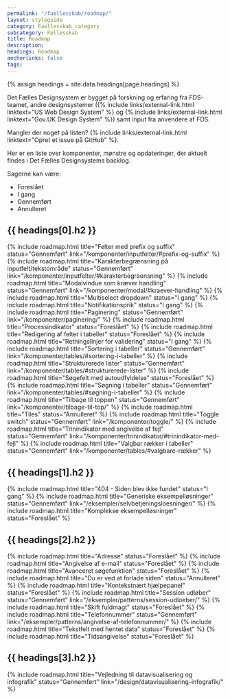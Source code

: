 ```yaml
---
permalink: "/faellesskab/roadmap/"
layout: styleguide
category: Faellesskab_category
subcategory: Fællesskab
title: Roadmap
description:
headings: Roadmap
anchorlinks: false
tags:
---
```


{% assign headings = site.data.headings[page.headings] %}

Det Fælles Designsystem er bygget på forskning og erfaring fra FDS-teamet, andre designsystemer ({% include links/external-link.html linktext="US Web Design System" %} og {% include links/external-link.html linktext="Gov.UK Design System" %}) samt input fra anvendere af FDS.

Mangler der noget på listen? {% include links/external-link.html linktext="Opret et issue på GitHub" %}.

Her er en liste over komponenter, mønstre og opdateringer, der aktuelt findes i Det Fælles Designsystems backlog.

Sagerne kan være:

- <span class="badge badge-small badge-info">Foreslået</span>
- <span class="badge badge-small badge-warning">I gang</span>
- <span class="badge badge-small badge-success">Gennemført</span>
- <span class="badge badge-small badge-error">Annulleret</span>

[---- Nye komponenter -------------------------------------]: # 
<h2 id="{{ headings[0].id }}">{{ headings[0].h2 }}</h2>

{% include roadmap.html title="Felter med prefix og suffix" status="Gennemført" link="/komponenter/inputfelter/#prefix-og-suffix" %}
{% include roadmap.html title="Karakterbegrænsning på inputfelt/tekstområde" status="Gennemført" link="/komponenter/inputfelter/#karakterbegraensning" %}
{% include roadmap.html title="Modalvindue som kræver handling" status="Gennemført" link="/komponenter/modal/#kraever-handling" %}
{% include roadmap.html title="Multiselect dropdown" status="I gang" %}
{% include roadmap.html title="Notifikationsprik" status="I gang" %}
{% include roadmap.html title="Paginering" status="Gennemført" link="/komponenter/paginering/" %}
{% include roadmap.html title="Processindikator" status="Foreslået" %}
{% include roadmap.html title="Redigering af felter i tabeller" status="Foreslået" %}
{% include roadmap.html title="Retningslinjer for validering" status="I gang" %}
{% include roadmap.html title="Sortering i tabeller" status="Gennemført" link="/komponenter/tables/#sortering-i-tabeller" %}
{% include roadmap.html title="Strukturerede lister" status="Gennemført" link="/komponenter/tables/#strukturerede-lister" %}
{% include roadmap.html title="Søgefelt med autoudfyldelse" status="Foreslået" %}
{% include roadmap.html title="Søgning i tabeller" status="Gennemført" link="/komponenter/tables/#søgning-i-tabeller" %}
{% include roadmap.html title="Tilbage til toppen" status="Gennemført" link="/komponenter/tilbage-til-top/" %}
{% include roadmap.html title="Tiles" status="Annulleret" %}
{% include roadmap.html title="Toggle switch" status="Gennemført" link="/komponenter/toggle/" %}
{% include roadmap.html title="Trinindikator med angivelse af fejl" status="Gennemført" link="/komponenter/trinindikator/#trinindikator-med-fejl" %}
{% include roadmap.html title="Valgbar rækker i tabeller" status="Gennemført" link="/komponenter/tables/#valgbare-rækker" %}

[---- Eksempelløsningerr -------------------------------------]: # 
<h2 id="{{ headings[1].id }}">{{ headings[1].h2 }}</h2>

{% include roadmap.html title="404 - Siden blev ikke fundet" status="I gang" %}
{% include roadmap.html title="Generiske eksempelløsninger" status="Gennemført" link="/eksempler/selvbetjeningsloesninger/" %}
{% include roadmap.html title="Komplekse eksempelløsninger" status="Foreslået" %}

[---- Patterns -------------------------------------]: # 
<h2 id="{{ headings[2].id }}">{{ headings[2].h2 }}</h2>

{% include roadmap.html title="Adresse" status="Foreslået" %}
{% include roadmap.html title="Angivelse af e-mail" status="Foreslået" %}
{% include roadmap.html title="Avanceret søgefunktion" status="Foreslået" %}
{% include roadmap.html title="Du er ved at forlade siden" status="Annulleret" %}
{% include roadmap.html title="Kontekstnært hjælpepanel" status="Foreslået" %}
{% include roadmap.html title="Session udløber" status="Gennemført" link="/eksempler/patterns/session-udloeber/" %}
{% include roadmap.html title="Skift fuldmagt" status="Foreslået" %}
{% include roadmap.html title="Telefonnummer" status="Gennemført" link="/eksempler/patterns/angivelse-af-telefonnummer/" %}
{% include roadmap.html title="Tekstfelt med hentet data" status="Foreslået" %}
{% include roadmap.html title="Tidsangivelse" status="Foreslået" %}

[---- Andet -------------------------------------]: # 
<h2 id="{{ headings[3].id }}">{{ headings[3].h2 }}</h2>

{% include roadmap.html title="Vejledning til datavisualisering og infografik" status="Gennemført" link="/design/datavisualisering-infografik/" %}